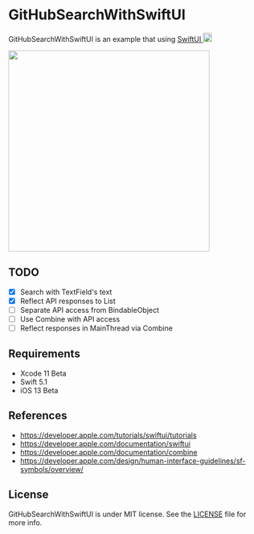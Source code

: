 # GitHubSearchWithSwiftUI

GitHubSearchWithSwiftUI is an example that using [SwiftUI <img width="18px" src="https://developer.apple.com/assets/elements/icons/swiftui/swiftui-96x96.png"/>](https://developer.apple.com/xcode/swiftui/)

<img width="400px" src="https://user-images.githubusercontent.com/2082134/58904819-4283c000-8743-11e9-9ffa-a89af4abf845.png" />

## TODO

- [x] Search with TextField's text
- [x] Reflect API responses to List
- [ ] Separate API access from BindableObject
- [ ] Use Combine with API access
- [ ] Reflect responses in MainThread via Combine

## Requirements

- Xcode 11 Beta
- Swift 5.1
- iOS 13 Beta

## References

- https://developer.apple.com/tutorials/swiftui/tutorials
- https://developer.apple.com/documentation/swiftui
- https://developer.apple.com/documentation/combine
- https://developer.apple.com/design/human-interface-guidelines/sf-symbols/overview/

## License

GitHubSearchWithSwiftUI is under MIT license. See the [LICENSE](./LICENSE) file for more info.
